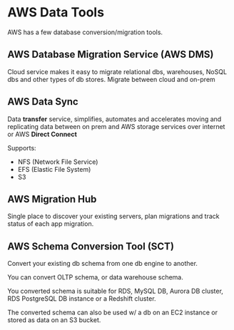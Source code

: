 # AWS Data Tools

AWS has a few database conversion/migration tools.

## AWS Database Migration Service (AWS DMS)

Cloud service makes it easy to migrate relational dbs, warehouses, NoSQL dbs and other types of db stores. Migrate between cloud and on-prem

## AWS Data Sync

Data **transfer** service, simplifies, automates and accelerates moving and replicating data between on prem and AWS storage services over internet or AWS **Direct Connect**

Supports:
- NFS (Network File Service)
- EFS (Elastic File System)
- S3


## AWS Migration Hub

Single place to discover your existing servers, plan migrations and track status of each app migration.

## AWS Schema Conversion Tool (SCT)

Convert your existing db schema from one db engine to another.

You can convert OLTP schema, or data warehouse schema.

You converted schema is suitable for RDS, MySQL DB, Aurora DB cluster, RDS PostgreSQL DB instance or a Redshift cluster. 

The converted schema can also be used w/ a db on an EC2 instance or stored as data on an S3 bucket.
